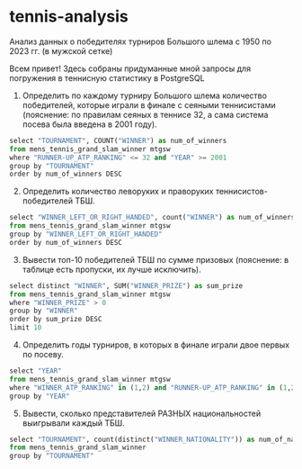 # tennis-analysis
Анализ данных о победителях турниров Большого шлема с 1950 по 2023 гг. (в мужской сетке)

Всем привет! Здесь собраны придуманные мной запросы для погружения в теннисную статистику в PostgreSQL 

1. Определить по каждому турниру Большого шлема количество победителей, которые играли в финале с сеяными теннисистами (пояснение: по правилам сеяных в теннисе 32, а сама система посева была введена в 2001 году).

```python
select "TOURNAMENT", COUNT("WINNER") as num_of_winners
from mens_tennis_grand_slam_winner mtgsw 
where "RUNNER-UP_ATP_RANKING" <= 32 and "YEAR" >= 2001
group by "TOURNAMENT"
order by num_of_winners DESC
```

2. Определить количество леворуких и праворуких теннисистов-победителей ТБШ. 

```python
select "WINNER_LEFT_OR_RIGHT_HANDED", count("WINNER") as num_of_winners
from mens_tennis_grand_slam_winner mtgsw 
group by "WINNER_LEFT_OR_RIGHT_HANDED" 
order by num_of_winners DESC
```
3. Вывести топ-10 победителей ТБШ по сумме призовых (пояснение: в таблице есть пропуски, их лучше исключить).

```python
select distinct "WINNER", SUM("WINNER_PRIZE") as sum_prize
from mens_tennis_grand_slam_winner mtgsw
where "WINNER_PRIZE" > 0
group by "WINNER" 
order by sum_prize DESC
limit 10
```

4. Определить годы турниров, в которых в финале играли двое первых по посеву.

```python
select "YEAR"
from mens_tennis_grand_slam_winner mtgsw 
where "WINNER_ATP_RANKING" in (1,2) and "RUNNER-UP_ATP_RANKING" in (1,2)
group by "YEAR" 
```
5. Вывести, сколько представителей РАЗНЫХ национальностей выигрывали каждый ТБШ.

```python
select "TOURNAMENT", count(distinct("WINNER_NATIONALITY")) as num_of_nat
from mens_tennis_grand_slam_winner
group by "TOURNAMENT" 
```